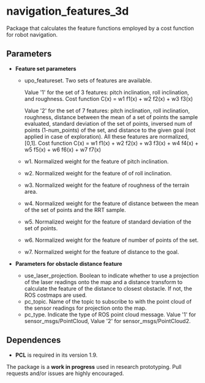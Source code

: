 # navigation_features_3d 
Package that calculates the feature functions employed by a cost function for robot navigation.

## Parameters

* **Feature set parameters**

	- upo_featureset. Two sets of features are available. 
	
		Value '1' for the set of 3 features: pitch inclination, roll inclination, and roughness. 
		Cost function C(x) = w1 f1(x) + w2 f2(x) + w3 f3(x) 
		
		Value '2' for the set of 7 features: pitch inclination, roll inclination, roughness, distance between the mean of a set of points the sample evaluated, standard deviation of the set of points, inversed num of points (1-num_points) of the set, and distance to the given goal (not applied in case of exploration). All these features are normalized, [0,1]. 
		Cost function C(x) = w1 f1(x) + w2 f2(x) + w3 f3(x) + w4 f4(x) + w5 f5(x) + w6 f6(x) + w7 f7(x)
		
	- w1. Normalized weight for the feature of pitch inclination.
	- w2. Normalized weight for the feature of of roll inclination.
	- w3. Normalized weight for the feature of roughness of the terrain area.
	- w4. Normalized weight for the feature of distance between the mean of the set of points and the RRT sample.
	- w5. Normalized weight for the feature of standard deviation of the set of points.
	- w6. Normalized weight for the feature of number of points of the set.
	- w7. Normalized weight for the feature of distance to the goal. 



* **Parameters for obstacle distance feature**

	- use_laser_projection. Boolean to indicate whether to use a projection of the laser readings onto the map and a distance transform to calculate the feature of the distance to closest obstacle. If not, the ROS costmaps are used.
	- pc_topic. Name of the topic to subscribe to with the point cloud of the sensor readings for projection onto the map.
	- pc_type. Indicate the type of ROS point cloud message. Value '1' for sensor_msgs/PointCloud, Value '2' for sensor_msgs/PointCloud2.



## Dependences

* **PCL** is required in its version 1.9.


The package is a **work in progress** used in research prototyping. Pull requests and/or issues are highly encouraged.
